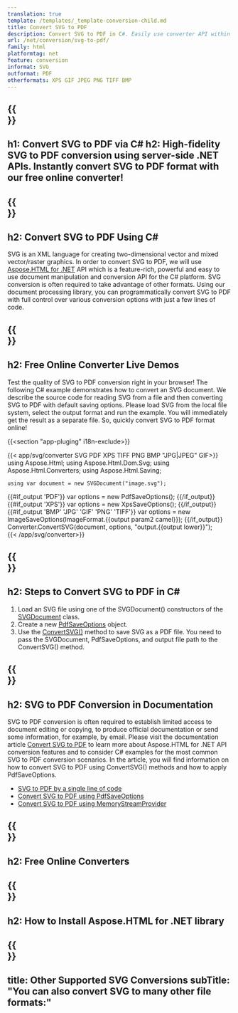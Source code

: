 ```yaml
---
translation: true
template: /templates/_template-conversion-child.md
title: Convert SVG to PDF
description: Convert SVG to PDF in C#. Easily use converter API within ASP.NET or any .NET application. Try online SVG to PDF Converter for free!
url: /net/conversion/svg-to-pdf/
family: html
platformtag: net
feature: conversion
informat: SVG
outformat: PDF
otherformats: XPS GIF JPEG PNG TIFF BMP
---
```


{{<section banner>}}
---
h1: Convert SVG to PDF via C#
h2: High-fidelity SVG to PDF conversion using server-side .NET APIs. Instantly convert SVG to PDF format with our free online converter!
---

{{<section overview>}}
---
h2: Convert SVG to PDF Using C#
---

SVG is an XML language for creating two-dimensional vector and mixed vector/raster graphics. In order to convert SVG to PDF, we will use [Aspose.HTML for .NET](https://products.aspose.com/html/net/) API which is a feature-rich, powerful and easy to use document manipulation and conversion API for the C# platform. SVG conversion is often required to take advantage of other formats. Using our document processing library, you can programmatically convert SVG to PDF with full control over various conversion options with just a few lines of code.

{{<section demos>}}
---
h2: Free Online Converter Live Demos
---

Test the quality of SVG to PDF conversion right in your browser! The following C# example demonstrates how to convert an SVG document. We describe the source code for reading SVG from a file and then converting SVG to PDF with default saving options. Please load SVG from the local file system, select the output format and run the example. You will immediately get the result as a separate file. So, quickly convert SVG to PDF format online!

{{<section "app-pluging" i18n-exclude>}}

{{< app/svg/converter SVG PDF  XPS TIFF PNG BMP "JPG|JPEG" GIF>}}
using Aspose.Html;
using Aspose.Html.Dom.Svg;
using Aspose.Html.Converters;
using Aspose.Html.Saving;

    using var document = new SVGDocument("image.svg");
{{#if_output 'PDF'}}
    var options = new PdfSaveOptions();
{{/if_output}}
{{#if_output 'XPS'}}
    var options = new XpsSaveOptions();
{{/if_output}}
{{#if_output 'BMP' 'JPG' 'GIF' 'PNG' 'TIFF'}}
    var options = new ImageSaveOptions(ImageFormat.{{output param2 camel}});
{{/if_output}}
    Converter.ConvertSVG(document, options, "output.{{output lower}}");   
{{< /app/svg/converter>}}


{{<section steps>}}
---
h2: Steps to Convert SVG to PDF in C#
---

1.  Load an SVG file using one of the SVGDocument() constructors of the [SVGDocument](https://apireference.aspose.com/html/net/aspose.html.dom.svg/svgdocument) class.
1.  Create a new [PdfSaveOptions](https://apireference.aspose.com/html/net/aspose.html.saving/pdfsaveoptions) object.
1.  Use the [ConvertSVG()](https://apireference.aspose.com/html/net/aspose.html.converters.converter/convertsvg/methods/3) method to save SVG as a PDF file. You need to pass the SVGDocument, PdfSaveOptions, and output file path to the ConvertSVG() method.


{{<section documentation>}}
---
h2: SVG to PDF Conversion in Documentation
---

SVG to PDF conversion is often required to establish limited access to document editing or copying, to produce official documentation or send some information, for example, by email. Please visit the documentation article [Convert SVG to PDF](https://docs.aspose.com/html/net/converting-between-formats/svg-to-pdf/) to learn more about Aspose.HTML for .NET API conversion features and to consider C# examples for the most common SVG to PDF conversion scenarios. In the article, you will find information on how to convert SVG to PDF using ConvertSVG() methods and how to apply PdfSaveOptions.
  - <a href="https://docs.aspose.com/html/net/converting-between-formats/svg-to-pdf/#svg-to-pdf-by-a-single-line-of-code" target="_blank">SVG to PDF by a single line of code</a>
  - <a href="https://docs.aspose.com/html/net/converting-between-formats/svg-to-pdf/#convert-svg-to-pdf-using-pdfsaveoptions" target="_blank">Convert SVG to PDF using PdfSaveOptions</a>
  - <a href="https://docs.aspose.com/html/net/converting-between-formats/svg-to-pdf/#output-stream-providers" target="_blank">Convert SVG to PDF using MemoryStreamProvider</a>

{{<section online-converters>}}
---
h2: Free Online Converters
---

{{<section get-started>}}
---
h2: How to Install Aspose.HTML for .NET library
---

{{<section other-conversions>}}
---
title: Other Supported SVG Conversions
subTitle: "You can also convert SVG to many other file formats:"
---